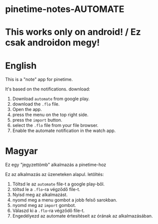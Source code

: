 # pinetime-notes-AUTOMATE
# This works only on android! / Ez csak androidon megy!
# English
This is a "note" app for pinetime.


It's based on the notifications.
download:
1. Download `automate` from google play.
2. download the `.flo` file.
3. Open the app.
4. press the menu on the top right side.
5. press the `import` button.
6. select the `.flo` file from your file browser.
7. Enable the automate notification in the watch app.

# Magyar
Ez egy "jegyzettömb" alkalmazás a pinetime-hoz

Ez az alkalmazás az üzeneteken alapul.
letöltés:
1. Töltsd le az `automate` file-t a google play-ből.
2. töltsd le a `.flo`-ra végződő file-t.
3. Nyisd meg az alkalmazást.
4. nyomd meg a menu gombot a jobb felső sarokban.
5. nyomd meg az `import` gombot.
6. Válaszd ki a `.flo`-ra végződő file-t.
7. Engedélyezd az automate értesítéseit az órának az alkalmazásában.
